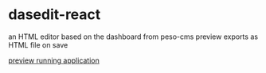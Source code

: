 # dasedit-react

an HTML editor based on the dashboard from peso-cms
preview exports as HTML file on save

<a href="http://dasedit.herokuapp.com/" target="_blank">preview running application</a>
